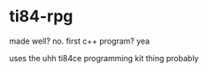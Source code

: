 # ti84-rpg
made well? no. first c++ program? yea

uses the uhh ti84ce programming kit thing probably
